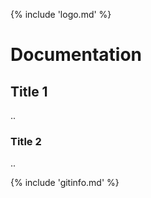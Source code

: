 {% include 'logo.md' %}

# Documentation

## Title 1

..

### Title 2

..

{% include 'gitinfo.md' %}
